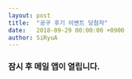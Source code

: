 ```yaml
---
layout: post
title:  "공구 후기 이벤트 당첨자"
date:   2018-09-29 00:00:00 +0900
author: SiRyuA
---
```


### 잠시 후 메일 앱이 열립니다.

<script>
location.href = "mailto:develoid@naver.com"
              + "?cc="
              + "&subject="
              + "[이벤트] 공구 후기 이벤트 당첨자 입니다."
              + "&body="
              + "%40 닉네임 %0D%0A%0D%0A%0D%0A"
              + "%40 네이버 ID %0D%0A%0D%0A%0D%0A"
              + "%40 이름 %0D%0A%0D%0A%0D%0A"
              + "%40 전화 %0D%0A%0D%0A%0D%0A"
              + "%40 상품 받을 주소(실물 수령 일 경우 기입) %0D%0A%0D%0A%0D%0A"
              + "%40 카카오톡 ID(카카오톡 수령 일 경우 기입) %0D%0A%0D%0A%0D%0A";
</script>
